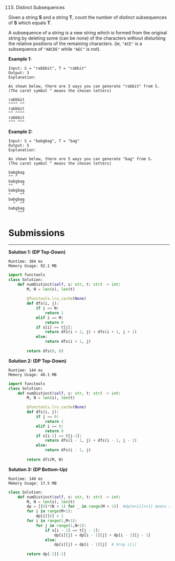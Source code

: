 115. Distinct Subsequences

Given a string **S** and a string **T**, count the number of distinct subsequences of **S** which equals **T**.

A subsequence of a string is a new string which is formed from the original string by deleting some (can be none) of the characters without disturbing the relative positions of the remaining characters. (ie, `"ACE"` is a subsequence of `"ABCDE"` while `"AEC"` is not).

**Example 1:**
```
Input: S = "rabbbit", T = "rabbit"
Output: 3
Explanation:

As shown below, there are 3 ways you can generate "rabbit" from S.
(The caret symbol ^ means the chosen letters)

rabbbit
^^^^ ^^
rabbbit
^^ ^^^^
rabbbit
^^^ ^^^
```

**Example 2:**
```
Input: S = "babgbag", T = "bag"
Output: 5
Explanation:

As shown below, there are 5 ways you can generate "bag" from S.
(The caret symbol ^ means the chosen letters)

babgbag
^^ ^
babgbag
^^    ^
babgbag
^    ^^
babgbag
  ^  ^^
babgbag
    ^^^
```

# Submissions
---
**Solution 1: (DP Top-Down)**
```
Runtime: 304 ms
Memory Usage: 92.1 MB
```
```python
import functools
class Solution:
    def numDistinct(self, s: str, t: str) -> int:
        M, N = len(s), len(t)
        
        @functools.lru_cache(None)
        def dfs(i, j):
            if j == N:
                return 1
            elif i == M:
                return 0
            if s[i] == t[j]:
                return dfs(i + 1, j) + dfs(i + 1, j + 1)
            else:
                return dfs(i + 1, j)
            
        return dfs(0, 0)
```

**Solution 2: (DP Top-Down)**
```
Runtime: 144 ms
Memory Usage: 48.1 MB
```
```python
import functools
class Solution:
    def numDistinct(self, s: str, t: str) -> int:
        M, N = len(s), len(t)

        @functools.lru_cache(None)
        def dfs(i, j):
            if j == 0:
                return 1
            elif i == 0:
                return 0
            if s[i-1] == t[j-1]:
                return dfs(i - 1, j) + dfs(i - 1, j - 1)
            else:
                return dfs(i - 1, j)
            
        return dfs(M, N)
```

**Solution 3: (DP Bottom-Up)**
```
Runtime: 148 ms
Memory Usage: 17.5 MB
```
```python
class Solution:
    def numDistinct(self, s: str, t: str) -> int:
        M, N = len(s), len(t)
        dp = [[0]*(N + 1) for _ in range(M + 1)]  #dp[m+1][n+1] means s[:m+2] t[:n+2]
        for i in range(M+1):
            dp[i][0] = 1
        for i in range(1,M+1):
            for j in range(1,N+1):
                if s[i - 1] == t[j - 1]:
                    dp[i][j] = dp[i - 1][j] + dp[i - 1][j - 1]
                else:
                    dp[i][j] = dp[i - 1][j]  # drop s[i]
                    
        return dp[-1][-1]
        
```